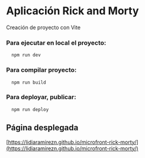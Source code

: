 # Aplicación Rick and Morty

Creación de proyecto con Vite

### Para ejecutar en local el proyecto: 
```shell 
  npm run dev 
```

### Para compilar proyecto:
```shell 
  npm run build
```

### Para deployar, publicar:
```shell 
  npm run deploy
```

## Página desplegada

[https://lidiaramirezn.github.io/microfront-rick-morty/](https://lidiaramirezn.github.io/microfront-rick-morty/)
